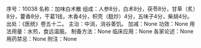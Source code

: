序号：10038
名称：加味白术散
组成：人参8分，白术8分，茯苓8分，甘草（炙）8分，藿香8分，干葛1钱，木香4分，枳壳（麸炒）4分，五味子4分，柴胡4分。
出处：《医统》卷五十二。
主治：中消，消谷善饥。
加减：None
功效：None
用法用量：水煎，食远温服。
制备方法：None
临床应用：None
各家论述：None
用药禁忌：None
附注：None
